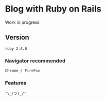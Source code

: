 # Blog with Ruby on Rails
Work in progress


## Version
```
ruby 2.4.0
```
### Navigator recommended
```
Chrome / FireFox
```
### Features
```
¯\_(ツ)_/¯
```

